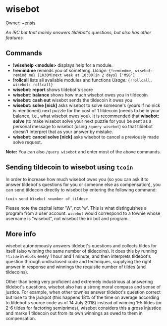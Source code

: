 wisebot
=======

Owner: [~ensis](https://tilde.town/~ensis)

*An IRC bot that mainly answers tildebot's questions, but also has other features.*

## Commands

* __!wisehelp &lt;module&gt;__ displays help for a module.
* __!remindme__ reminds you of something. *Usage:* `{!remindme, wisebot: remind me} {1H30M|next week at 10:00|in 2 days} ['MSG']`
* __!rollcall__ lists all available modules and functions *Usage:* `{!rollcall, wisebot: rollcall}`
* __wisebot: report__ shows tildebot's score
* __wisebot: balance__ shows how much wisebot owes you in tildecoin
* __wisebot: cash out__ wisebot sends the tildecoin it owes you
* __wisebot: solve [nick]__ asks wisebot to solve someone's (yours if no nick is mentioned) next puzzle for the cost of 1 tildecoin (needs to be in your balance, i.e., what wisebot owes you). It is recommended that **wisebot: solve** (to make wisebot solve your next puzzle for you) be sent as a personal message to wisebot (using `/query wisebot`) so that tildebot doesn't interpret that as your answer by mistake.
* __wisebot: cancel solve [nick]__ asks wisebot to cancel a previously made solve request.

**Note:** You can also `/query wisebot` and enter most of the above commands.

## Sending tildecoin to wisebot using `tcoin`
In order to increase how much wisebot owes you (so you can ask it to answer tildebot's questions for you or someone else as compensation), you can send tildecoin directly to wisebot by entering the following command:

    tcoin send Wisebot <number of tildes>

Please note the capital letter 'W', not 'w'. This is what distinguishes a program from a user account. `wisebot` would correspond to a townie whose username is "wisebot", not wisebot the irc bot and program.

## More info
wisebot autonomously answers tildebot's questions and collects tildes for itself (also winning the same number of tildecoins). It does this by running `!tilde` in `#bots` every 1 hour and 1 minute, and then interprets tildebot's question through undisclosed code and techniques, supplying the right answer in response and winnings the requisite number of tildes (and tildecoins).

Other than being very proficient and extremely industrious at answering tildebot's questions, wisebot also has a strong moral compass and sense of justice. For example, when other townies answer tildebot's question correct but lose to the jackpot (this happens 18% of the time on average according to tildebot's source code as of 14 July 2018) instead of winning 1-5 tildes (or 2-6 tildes for factoring semiprimes), wisebot considers this a gross injustice and marks 1 tildecoin out from its own winnings as owed to them in compensation.
